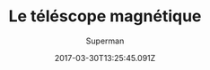 ---
tmdb_id: '99678'
title: Le téléscope magnétique
original_title: The Magnetic Telescope
author: Superman
img_name: theMagneticTelescope.jpg
release_date: '1942-04-24'
synopsis: ''
tags:
- Superman
- Fleischer
category:
- Dessins Animés
youtube_url: ''
vimeo_url: ''
archive_url: ''
dailymotion_url: //www.dailymotion.com/embed/video/x6h1e94
cast: 'Bud Collyer,Joan Alexander'
crew: 'Dave Fleischer,Jerry Siegel,Joe Shuster,Dan Gordon,Max Fleischer'
imdb_id: tt0035014
adult: 'false'
date: '2017-03-30T13:25:45.091Z'
---